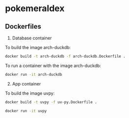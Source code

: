 # pokemeraldex

## Dockerfiles

1. Database container

To build the image arch-duckdb:

```bash
docker build -t arch-duckdb -f arch-duckdb.Dockerfile .
```

To run a container with the image arch-duckdb:

```bash
docker run -it arch-duckdb
```

2. App container

To build the image uvpy:

```bash
docker build -t uvpy -f uv-py.Dockerfile .
```

```bash
docker run -it uvpy
```